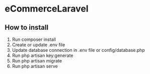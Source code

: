 # eCommerceLaravel

<h2>How to install</h2>

<ol>
  <li>Run composer install</li>
  <li>Create or update .env file</li>
  <li>Update database connection in .env file or config/database.php</li>
  <li>Run php artisan key:generate</li>
  <li>Run php artisan migrate</li>
  <li>Run php artisan serve</li>
</ol>
